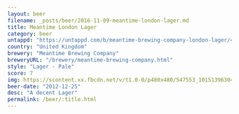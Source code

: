 ```yaml
---
layout: beer
filename: _posts/beer/2016-11-09-meantime-london-lager.md
title: Meantime London Lager
category: beer
untappd: "https://untappd.com/b/meantime-brewing-company-london-lager/42347"
country: "United Kingdom"
brewery: "Meantime Brewing Company"
breweryURL: "/brewery/meantime-brewing-company.html"
style: "Lager - Pale"
score: 7
img: https://scontent.xx.fbcdn.net/v/t1.0-0/p480x480/547553_10151396304058745_42264123_n.jpg?oh=da1b1fd1170e71a2d29d897bb891d34f&oe=5AA66FDD
beer-date: "2012-12-25"
desc: "A decent Lager"
permalink: /beer/:title.html
---
```

